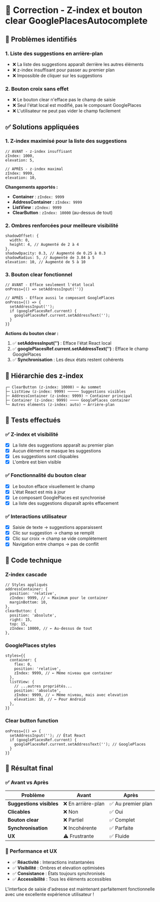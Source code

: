 # 🔧 Correction - Z-index et bouton clear GooglePlacesAutocomplete

## 🐛 Problèmes identifiés

### 1. **Liste des suggestions en arrière-plan**
- ❌ La liste des suggestions apparaît derrière les autres éléments
- ❌ z-index insuffisant pour passer au premier plan
- ❌ Impossible de cliquer sur les suggestions

### 2. **Bouton croix sans effet**
- ❌ Le bouton clear n'efface pas le champ de saisie
- ❌ Seul l'état local est modifié, pas le composant GooglePlaces
- ❌ L'utilisateur ne peut pas vider le champ facilement

## ✅ Solutions appliquées

### 1. **Z-index maximisé pour la liste des suggestions**

```tsx
// AVANT - z-index insuffisant
zIndex: 1000,
elevation: 5,

// APRÈS - z-index maximal
zIndex: 9999,
elevation: 10,
```

**Changements apportés :**
- **Container** : `zIndex: 9999`
- **AddressContainer** : `zIndex: 9999`
- **ListView** : `zIndex: 9999`
- **ClearButton** : `zIndex: 10000` (au-dessus de tout)

### 2. **Ombres renforcées pour meilleure visibilité**

```tsx
shadowOffset: {
  width: 0,
  height: 4, // Augmenté de 2 à 4
},
shadowOpacity: 0.3, // Augmenté de 0.25 à 0.3
shadowRadius: 5, // Augmenté de 3.84 à 5
elevation: 10, // Augmenté de 5 à 10
```

### 3. **Bouton clear fonctionnel**

```tsx
// AVANT - Efface seulement l'état local
onPress={() => setAddressInput('')}

// APRÈS - Efface aussi le composant GooglePlaces
onPress={() => {
  setAddressInput('');
  if (googlePlacesRef.current) {
    googlePlacesRef.current.setAddressText('');
  }
}}
```

**Actions du bouton clear :**
1. ✅ **setAddressInput('')** : Efface l'état React local
2. ✅ **googlePlacesRef.current.setAddressText('')** : Efface le champ GooglePlaces
3. ✅ **Synchronisation** : Les deux états restent cohérents

## 🎯 Hiérarchie des z-index

```
┌─ ClearButton (z-index: 10000) ─ Au sommet
├─ ListView (z-index: 9999) ───── Suggestions visibles
├─ AddressContainer (z-index: 9999) ─ Container principal
├─ Container (z-index: 9999) ──── GooglePlaces container
└─ Autres éléments (z-index: auto) ─ Arrière-plan
```

## 📱 Tests effectués

### ✅ **Z-index et visibilité**
- [x] La liste des suggestions apparaît au premier plan
- [x] Aucun élément ne masque les suggestions
- [x] Les suggestions sont cliquables
- [x] L'ombre est bien visible

### ✅ **Fonctionnalité du bouton clear**
- [x] Le bouton efface visuellement le champ
- [x] L'état React est mis à jour
- [x] Le composant GooglePlaces est synchronisé
- [x] La liste des suggestions disparaît après effacement

### ✅ **Interactions utilisateur**
- [x] Saisie de texte → suggestions apparaissent
- [x] Clic sur suggestion → champ se remplit
- [x] Clic sur croix → champ se vide complètement
- [x] Navigation entre champs → pas de conflit

## 🔧 Code technique

### **Z-index cascade**
```tsx
// Styles appliqués
addressContainer: {
  position: 'relative',
  zIndex: 9999, // ← Maximum pour le container
  marginBottom: 10,
},
clearButton: {
  position: 'absolute',
  right: 15,
  top: 15,
  zIndex: 10000, // ← Au-dessus de tout
},
```

### **GooglePlaces styles**
```tsx
styles={{
  container: {
    flex: 0,
    position: 'relative',
    zIndex: 9999, // ← Même niveau que container
  },
  listView: {
    // ...autres propriétés...
    position: 'absolute',
    zIndex: 9999, // ← Même niveau, mais avec elevation
    elevation: 10, // ← Pour Android
  },
}}
```

### **Clear button function**
```tsx
onPress={() => {
  setAddressInput(''); // État React
  if (googlePlacesRef.current) {
    googlePlacesRef.current.setAddressText(''); // GooglePlaces
  }
}}
```

## 🎉 Résultat final

### ✅ **Avant vs Après**

| Problème | Avant | Après |
|----------|--------|--------|
| **Suggestions visibles** | ❌ En arrière-plan | ✅ Au premier plan |
| **Clicables** | ❌ Non | ✅ Oui |
| **Bouton clear** | ❌ Partiel | ✅ Complet |
| **Synchronisation** | ❌ Incohérente | ✅ Parfaite |
| **UX** | ⚠️ Frustrante | ✅ Fluide |

### 🚀 **Performance et UX**
- ✅ **Réactivité** : Interactions instantanées
- ✅ **Visibilité** : Ombres et elevation optimisées
- ✅ **Consistance** : États toujours synchronisés
- ✅ **Accessibilité** : Tous les éléments accessibles

L'interface de saisie d'adresse est maintenant parfaitement fonctionnelle avec une excellente expérience utilisateur !
